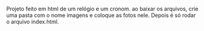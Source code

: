 Projeto feito em html de um relógio e um cronom.
ao baixar os arquivos, crie uma pasta com o nome imagens e coloque as fotos nele.
Depois é só rodar o arquivo index.html.

